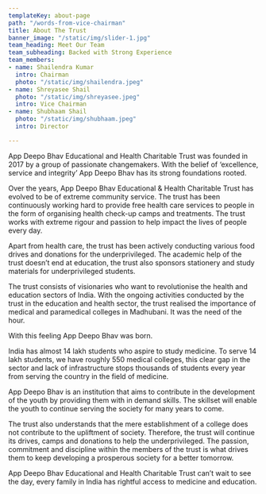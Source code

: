 ```yaml
---
templateKey: about-page
path: "/words-from-vice-chairman"
title: About The Trust
banner_image: "/static/img/slider-1.jpg"
team_heading: Meet Our Team
team_subheading: Backed with Strong Experience
team_members:
- name: Shailendra Kumar
  intro: Chairman
  photo: "/static/img/shailendra.jpeg"
- name: Shreyasee Shail
  photo: "/static/img/shreyasee.jpeg"
  intro: Vice Chairman
- name: Shubhaam Shail
  photo: "/static/img/shubhaam.jpeg"
  intro: Director

---
```

App Deepo Bhav Educational and Health Charitable Trust was founded in 2017 by a group of passionate changemakers. With the belief of ‘excellence, service and integrity’ App Deepo Bhav has its strong foundations rooted.

Over the years, App Deepo Bhav Educational & Health Charitable Trust has evolved to be of extreme community service. The trust has been continuously working hard to provide free health care services to people in the form of organising health check-up camps and treatments. The trust works with extreme rigour and passion to help impact the lives of people every day.

Apart from health care, the trust has been actively conducting various food drives and donations for the underprivileged. The academic help of the trust doesn’t end at education, the trust also sponsors stationery and study materials for underprivileged students.

The trust consists of visionaries who want to revolutionise the health and education sectors of India. With the ongoing activities conducted by the trust in the education and health sector, the trust realised the importance of medical and paramedical colleges in Madhubani. It was the need of the hour.

With this feeling App Deepo Bhav was born.

India has almost 14 lakh students who aspire to study medicine. To serve 14 lakh students, we have roughly 550 medical colleges, this clear gap in the sector and lack of infrastructure stops thousands of students every year from serving the country in the field of medicine.

App Deepo Bhav is an institution that aims to contribute in the development of the youth by providing them with in demand skills. The skillset will enable the youth to continue serving the society for many years to come.

The trust also understands that the mere establishment of a college does not contribute to the upliftment of society. Therefore, the trust will continue its drives, camps and donations to help the underprivileged. The passion, commitment and discipline within the members of the trust is what drives them to keep developing a prosperous society for a better tomorrow.

App Deepo Bhav Educational and Health Charitable Trust can’t wait to see the day, every family in India has rightful access to medicine and education.